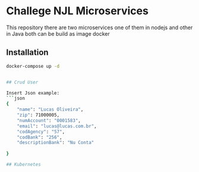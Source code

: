 # Challege NJL Microservices
This repository there are two microservices one of them in nodejs and other in Java both can be build as image docker

## Installation
```bash
docker-compose up -d


## Crud User

Insert Json example:
```json
{
	"name": "Lucas Oliveira",
	"zip": 71000005,
	"numAccount": "0001583",
	"email": "lucas@lucas.com.br",
	"codAgency": "57",
	"codBank": "256",
	"descriptionBank": "Nu Conta"
	
}

## Kubernetes
